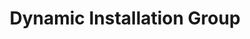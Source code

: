 ---
title: "Dynamic Installation Group"
url: /tempe/dynamic-installation-group/
shop: Großhandel
---